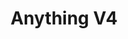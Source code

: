 ---
layout: post
title: "Anything V4"
image: https://lh3.googleusercontent.com/d/1UIQXinZozF-5ul7eM8PGKSKAuywdc2vE
model_count: 2
---